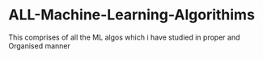 # ALL-Machine-Learning-Algorithims
This comprises of all the ML algos which i have studied in proper and Organised manner
